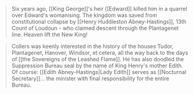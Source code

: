 > Six years ago, [[King George]]'s heir [[Edward]] killed him in a quarrel over Edward's womanising. The kingdom was saved from constitutional collapse by  [[Henry Huddleston Abney-Hastings]], 13th Count of Loudoun - who claimed descent through the Plantagenet line. Heaven lift the New King!

> Collers was keenly interested in the history of the houses Tudor, Plantagenet, Hanover, Windsor, et cetera, all the way back to the days of [[the Sovereigns of the Leashed Flame]]. He has also doodled the Suppression Bureau seal by the name of King Henry's mother Edith. Of course: [[Edith Abney-Hastings|Lady Edith]] serves as [[Nocturnal Secretary]]... the minister with final responsibility for the entire Bureau.